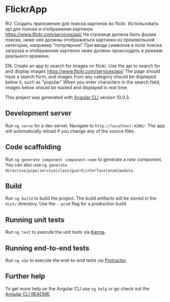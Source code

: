 # FlickrApp
RU:
Создать приложение для поиска картинок во flickr.
Использовать api для поиска и отображения картинок https://www.flickr.com/services/api/
На странице должна быть форма поиска, ниже нее должны отображаться картинки из произвольной категории, например "популярное"
При вводе символов в поле поиска загрузка и отображение картинок ниже должно происходить в режиме реального времени.

EN:
Create an app to search for images on flickr.
Use the api to search for and display images https://www.flickr.com/services/api/
The page should have a search form, and images from any category should be displayed below it, such as "popular"
When you enter characters in the search field, images below should be loaded and displayed in real time.

This project was generated with [Angular CLI](https://github.com/angular/angular-cli) version 10.0.3.

## Development server

Run `ng serve` for a dev server. Navigate to `http://localhost:4200/`. The app will automatically reload if you change any of the source files.

## Code scaffolding

Run `ng generate component component-name` to generate a new component. You can also use `ng generate directive|pipe|service|class|guard|interface|enum|module`.

## Build

Run `ng build` to build the project. The build artifacts will be stored in the `dist/` directory. Use the `--prod` flag for a production build.

## Running unit tests

Run `ng test` to execute the unit tests via [Karma](https://karma-runner.github.io).

## Running end-to-end tests

Run `ng e2e` to execute the end-to-end tests via [Protractor](http://www.protractortest.org/).

## Further help

To get more help on the Angular CLI use `ng help` or go check out the [Angular CLI README](https://github.com/angular/angular-cli/blob/master/README.md).
